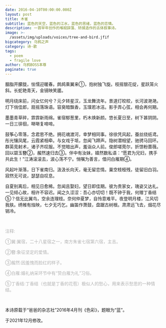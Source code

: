 ```yaml
---
date: 2016-04-10T00:00:00.000Z
layout: post
title: 木雀
subtitle: 蓝色的天空，蓝色的江水，蓝色的思绪，蓝色的恋情。
description: 一首早年创作的堆砌辞藻、矫揉造作的古体叙事诗。
image: >-
  /assets/img/uploads/voices/tree-and-bird.jfif
bigcategory: 乌鸦之声
category: 诗·歌
tags:
  - poem
  - fragile love
author: 乌鸦BOSS本尊
paginate: true
---
```

胭脂开朦胧，怯懦迎暖春。鹧鸪乘翼来①，抱树独飞旋。枝摇银花绽，星跃笼火斜。长蛇艳青天，金镜映笑靥。

明月绕床前，问女忆何兮？元夕转星汉，玉龙舞流年。景道灯皎皎，长河波滟滟。灯下俏佳郎，扇摇落珠语。容臭暗飘香，玉璞若冰洁。影手弄心弦，相会再何期。

墨墨青草碎，霏霏新雨绵。雀宿郁葱里，朽木焕新颜。悠长夏日至，树下甚阴阴。一日三徘徊，啭啭复啼啼。

鼓筝心零落，念君思不绝。拥花魂渡河，幸梦相同事。徐徐凭风起，蚕丝绕纸鸢。彤光镶凤尾，云霞紧相牵。与女戏于坻，忽闻飞蹄声。隐树潜相望，驰骋马回环。群英竞射术，诸子齐叹服。不觉暗出声，羞诣众人前。俊郎嗟莞尔，折馈粉蔷薇。回以碧玉簪②，赧然速归去③。伴中有汝妹，嬉然数私语：“愿君为兄妇，携手共此生！”江涛滚滚去，波心荡不宁。悄嘱为善言，借问白雁期④。

风起叶渐落，日下雀南归。汲汲长向天，毫无留恋情。巢空枝桠残，徒留旧白羽。寂然无可说，瑟瑟自叹息。

自夏别离后，相见日愈稀。忽闻且娶妇，望日即佳期。彼为贵家女，瑰姿又达礼。一见倾心故，相许不容迟。闻之久涩涩：吾心亦切切！既不钟于我，何赠丁香结⑤？信无比翼鸟，空余连理枝。奈何仲夏梦，自怜意难平。夜登明月楼，江风切我肤。绣帷有烛映，七夕无巧乞。幽笛作萧鼓，盘踞古树根。肃肃远飞去，烟花尽销冷。

<Br>

<font color=b2b2b2>注释:</font>

<font color=b2b2b2>①翼:翼宿，二十八星宿之一，南方朱雀七宿第六宿，主吉。</font>

<font color=b2b2b2>②簪:象征坚定的爱情。</font>

<font color=b2b2b2>③赧然:因羞愧而脸红的样子。</font>

<font color=b2b2b2>④白雁:婚礼纳采环节中有“贽白雁为礼”习俗。</font>

<font color=b2b2b2>⑤丁香结:丁香结（也就是丁香的花苞）极似人的愁心，用来表示愁思的一种情结。</font>

<br>

本诗原载于“爸爸的杂志社”2016年4月刊《色彩》，题眼为“蓝”。

于2021年12月修改。